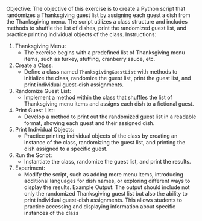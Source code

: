 Objective:
The objective of this exercise is to create a Python script that randomizes a Thanksgiving guest list by assigning each guest a dish from the Thanksgiving menu. The script utilizes a class structure and includes methods to shuffle the list of dishes, print the randomized guest list, and practice printing individual objects of the class.
Instructions:
1. Thanksgiving Menu:
   - The exercise begins with a predefined list of Thanksgiving menu items, such as turkey, stuffing, cranberry sauce, etc.
2. Create a Class:
   - Define a class named `ThanksgivingGuestList` with methods to initialize the class, randomize the guest list, print the guest list, and print individual guest-dish assignments.
3. Randomize Guest List:
   - Implement a method within the class that shuffles the list of Thanksgiving menu items and assigns each dish to a fictional guest.
4. Print Guest List:
   - Develop a method to print out the randomized guest list in a readable format, showing each guest and their assigned dish.
5. Print Individual Objects:
   - Practice printing individual objects of the class by creating an instance of the class, randomizing the guest list, and printing the dish assigned to a specific guest.
6. Run the Script:
   - Instantiate the class, randomize the guest list, and print the results.
7. Experiment:
   - Modify the script, such as adding more menu items, introducing additional languages for dish names, or exploring different ways to display the results.
Example Output:
The output should include not only the randomized Thanksgiving guest list but also the ability to print individual guest-dish assignments. This allows students to practice accessing and displaying information about specific instances of the class